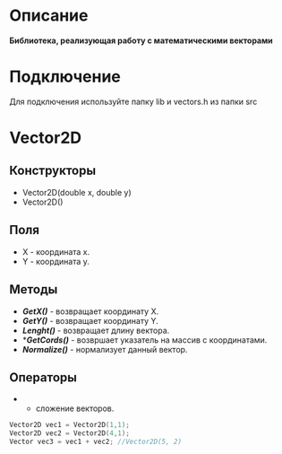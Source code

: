 # Описание
**Библиотека, реализующая работу с математическими векторами**

# Подключение
Для подключения используйте папку lib и vectors.h из папки src

# Vector2D
## Конструкторы
+ Vector2D(double x, double y)
+ Vector2D()

## Поля
+ X - координата x.
+ Y - координата y.

## Методы
+ ***GetX()*** - возвращает координату X.
+ ***GetY()*** - возвращает координату Y.
+ ***Lenght()*** - возвращает длину вектора.
+ ****GetCords()*** - возвршает указатель на массив с координатами.
+ ***Normalize()*** - нормализует данный вектор.

## Операторы
+ - сложение векторов.
```C++
Vector2D vec1 = Vector2D(1,1);
Vector2D vec2 = Vector2D(4,1);
Vector vec3 = vec1 + vec2; //Vector2D(5, 2)
```

